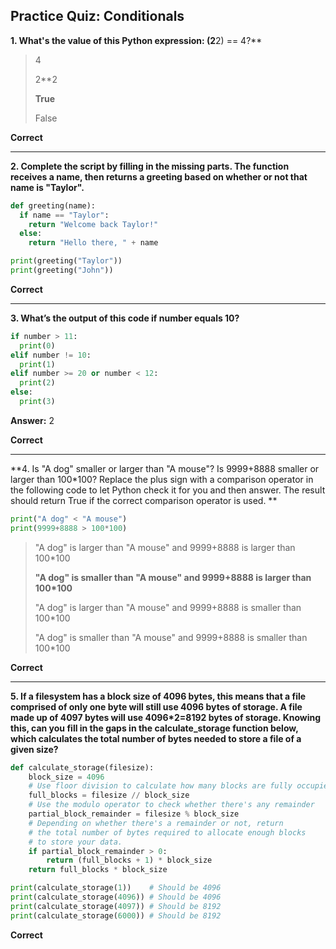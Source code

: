 ## Practice Quiz: Conditionals

**1. What's the value of this Python expression: (2**2) == 4?**

> 4
>
> 2**2
>
> **True**
>
> False

**Correct**


---


**2. Complete the script by filling in the missing parts. The function receives a name, then returns a greeting based on whether or not that name is "Taylor".**

```python
def greeting(name):
  if name == "Taylor":
    return "Welcome back Taylor!"
  else:
    return "Hello there, " + name

print(greeting("Taylor"))
print(greeting("John"))
```

**Correct**


---


**3. What’s the output of this code if number equals 10?**

```python
if number > 11: 
  print(0)
elif number != 10:
  print(1)
elif number >= 20 or number < 12:
  print(2)
else:
  print(3)
```
**Answer:** 2


**Correct**


---


**4. Is "A dog" smaller or larger than "A mouse"? Is 9999+8888 smaller or larger than 100*100? Replace the plus sign with a comparison operator in the following code to let Python check it for you and then answer. The result should return True if the correct comparison operator is used.  **

```python
print("A dog" < "A mouse")
print(9999+8888 > 100*100)
```



> "A dog" is larger than "A mouse" and 9999+8888 is larger than 100*100
> 
> **"A dog" is smaller than "A mouse" and 9999+8888 is larger than 100*100**
> 
> "A dog" is larger than "A mouse" and 9999+8888 is smaller than 100*100
> 
> "A dog" is smaller than "A mouse" and 9999+8888 is smaller than 100*100


**Correct**


---

**5. If a filesystem has a block size of 4096 bytes, this means that a file comprised of only one byte will still use 4096 bytes of storage. A file made up of 4097 bytes will use 4096*2=8192 bytes of storage. Knowing this, can you fill in the gaps in the calculate_storage function below, which calculates the total number of bytes needed to store a file of a given size?**

```python
def calculate_storage(filesize):
    block_size = 4096
    # Use floor division to calculate how many blocks are fully occupied
    full_blocks = filesize // block_size
    # Use the modulo operator to check whether there's any remainder
    partial_block_remainder = filesize % block_size
    # Depending on whether there's a remainder or not, return
    # the total number of bytes required to allocate enough blocks
    # to store your data.
    if partial_block_remainder > 0:
        return (full_blocks + 1) * block_size
    return full_blocks * block_size

print(calculate_storage(1))    # Should be 4096
print(calculate_storage(4096)) # Should be 4096
print(calculate_storage(4097)) # Should be 8192
print(calculate_storage(6000)) # Should be 8192
```

**Correct**
